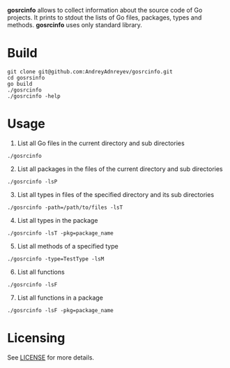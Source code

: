 **gosrcinfo** allows to collect information about the source code of Go projects.
It prints to stdout the lists of Go files, packages, types and methods. **gosrcinfo** uses only standard library.

# Build

```
git clone git@github.com:AndreyAdnreyev/gosrcinfo.git
cd gosrsinfo
go build
./gosrcinfo
./gosrcinfo -help
```

# Usage

1. List all Go files in the current directory and sub directories
```
./gosrcinfo
```
2. List all packages in the files of the current directory and sub directories
```
./gosrcinfo -lsP
```
3. List all types in files of the specified directory and its sub directories
```
./gosrcinfo -path=/path/to/files -lsT
```
4. List all types in the package
```
./gosrcinfo -lsT -pkg=package_name
```
5. List all methods of a specified type
```
./gosrcinfo -type=TestType -lsM
```
6. List all functions
```
./gosrcinfo -lsF
```
7. List all functions in a package
```
./gosrcinfo -lsF -pkg=package_name
```


# Licensing

See [LICENSE](LICENSE) for more details.
